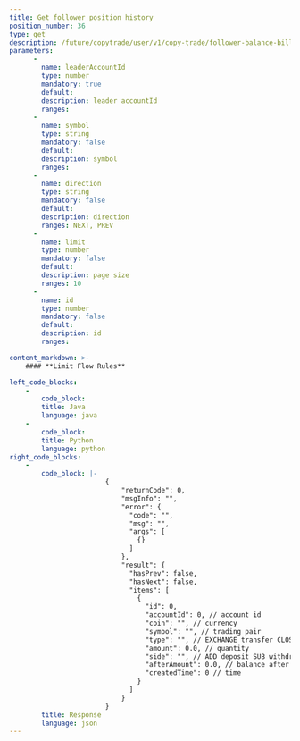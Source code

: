```yaml
---
title: Get follower position history
position_number: 36
type: get
description: /future/copytrade/user/v1/copy-trade/follower-balance-bill
parameters:
      -
        name: leaderAccountId
        type: number
        mandatory: true
        default:
        description: leader accountId
        ranges:
      -
        name: symbol
        type: string
        mandatory: false
        default:
        description: symbol
        ranges:
      -
        name: direction
        type: string
        mandatory: false
        default:
        description: direction
        ranges: NEXT, PREV
      -
        name: limit
        type: number
        mandatory: false
        default:
        description: page size
        ranges: 10
      -
        name: id
        type: number
        mandatory: false
        default:
        description: id
        ranges:

content_markdown: >-
    #### **Limit Flow Rules**

left_code_blocks:
    -
        code_block:
        title: Java
        language: java
    -
        code_block:
        title: Python
        language: python
right_code_blocks:
    -
        code_block: |-
                        {
                            "returnCode": 0,
                            "msgInfo": "",
                            "error": {
                              "code": "",
                              "msg": "",
                              "args": [
                                {}
                              ]
                            },
                            "result": {
                              "hasPrev": false,
                              "hasNext": false,
                              "items": [
                                {
                                  "id": 0,
                                  "accountId": 0, // account id
                                  "coin": "", // currency
                                  "symbol": "", // trading pair
                                  "type": "", // EXCHANGE transfer CLOSE_POSITION close profit/loss TAKE_OVER position takeover QIANG_PING_MANAGER forced liquidation management fee FUND funding fee FEE fee (open, close, forced liquidation) ADL auto-deleveraging TAKE_OVER position takeover MERGE position merge
                                  "amount": 0.0, // quantity
                                  "side": "", // ADD deposit SUB withdrawal
                                  "afterAmount": 0.0, // balance after change
                                  "createdTime": 0 // time
                                }
                              ]
                            }
                        }
        title: Response
        language: json
---
```

